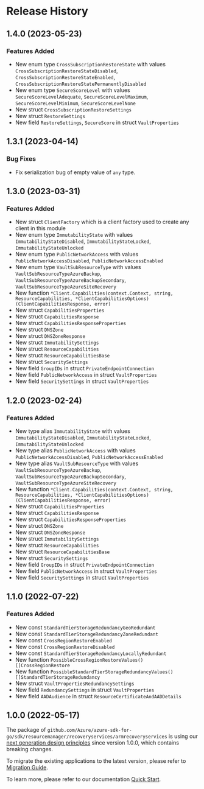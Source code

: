 # Release History

## 1.4.0 (2023-05-23)
### Features Added

- New enum type `CrossSubscriptionRestoreState` with values `CrossSubscriptionRestoreStateDisabled`, `CrossSubscriptionRestoreStateEnabled`, `CrossSubscriptionRestoreStatePermanentlyDisabled`
- New enum type `SecureScoreLevel` with values `SecureScoreLevelAdequate`, `SecureScoreLevelMaximum`, `SecureScoreLevelMinimum`, `SecureScoreLevelNone`
- New struct `CrossSubscriptionRestoreSettings`
- New struct `RestoreSettings`
- New field `RestoreSettings`, `SecureScore` in struct `VaultProperties`


## 1.3.1 (2023-04-14)
### Bug Fixes

- Fix serialization bug of empty value of `any` type.


## 1.3.0 (2023-03-31)
### Features Added

- New struct `ClientFactory` which is a client factory used to create any client in this module
- New enum type `ImmutabilityState` with values `ImmutabilityStateDisabled`, `ImmutabilityStateLocked`, `ImmutabilityStateUnlocked`
- New enum type `PublicNetworkAccess` with values `PublicNetworkAccessDisabled`, `PublicNetworkAccessEnabled`
- New enum type `VaultSubResourceType` with values `VaultSubResourceTypeAzureBackup`, `VaultSubResourceTypeAzureBackupSecondary`, `VaultSubResourceTypeAzureSiteRecovery`
- New function `*Client.Capabilities(context.Context, string, ResourceCapabilities, *ClientCapabilitiesOptions) (ClientCapabilitiesResponse, error)`
- New struct `CapabilitiesProperties`
- New struct `CapabilitiesResponse`
- New struct `CapabilitiesResponseProperties`
- New struct `DNSZone`
- New struct `DNSZoneResponse`
- New struct `ImmutabilitySettings`
- New struct `ResourceCapabilities`
- New struct `ResourceCapabilitiesBase`
- New struct `SecuritySettings`
- New field `GroupIDs` in struct `PrivateEndpointConnection`
- New field `PublicNetworkAccess` in struct `VaultProperties`
- New field `SecuritySettings` in struct `VaultProperties`


## 1.2.0 (2023-02-24)
### Features Added

- New type alias `ImmutabilityState` with values `ImmutabilityStateDisabled`, `ImmutabilityStateLocked`, `ImmutabilityStateUnlocked`
- New type alias `PublicNetworkAccess` with values `PublicNetworkAccessDisabled`, `PublicNetworkAccessEnabled`
- New type alias `VaultSubResourceType` with values `VaultSubResourceTypeAzureBackup`, `VaultSubResourceTypeAzureBackupSecondary`, `VaultSubResourceTypeAzureSiteRecovery`
- New function `*Client.Capabilities(context.Context, string, ResourceCapabilities, *ClientCapabilitiesOptions) (ClientCapabilitiesResponse, error)`
- New struct `CapabilitiesProperties`
- New struct `CapabilitiesResponse`
- New struct `CapabilitiesResponseProperties`
- New struct `DNSZone`
- New struct `DNSZoneResponse`
- New struct `ImmutabilitySettings`
- New struct `ResourceCapabilities`
- New struct `ResourceCapabilitiesBase`
- New struct `SecuritySettings`
- New field `GroupIDs` in struct `PrivateEndpointConnection`
- New field `PublicNetworkAccess` in struct `VaultProperties`
- New field `SecuritySettings` in struct `VaultProperties`


## 1.1.0 (2022-07-22)
### Features Added

- New const `StandardTierStorageRedundancyGeoRedundant`
- New const `StandardTierStorageRedundancyZoneRedundant`
- New const `CrossRegionRestoreEnabled`
- New const `CrossRegionRestoreDisabled`
- New const `StandardTierStorageRedundancyLocallyRedundant`
- New function `PossibleCrossRegionRestoreValues() []CrossRegionRestore`
- New function `PossibleStandardTierStorageRedundancyValues() []StandardTierStorageRedundancy`
- New struct `VaultPropertiesRedundancySettings`
- New field `RedundancySettings` in struct `VaultProperties`
- New field `AADAudience` in struct `ResourceCertificateAndAADDetails`


## 1.0.0 (2022-05-17)

The package of `github.com/Azure/azure-sdk-for-go/sdk/resourcemanager/recoveryservices/armrecoveryservices` is using our [next generation design principles](https://azure.github.io/azure-sdk/general_introduction.html) since version 1.0.0, which contains breaking changes.

To migrate the existing applications to the latest version, please refer to [Migration Guide](https://aka.ms/azsdk/go/mgmt/migration).

To learn more, please refer to our documentation [Quick Start](https://aka.ms/azsdk/go/mgmt).